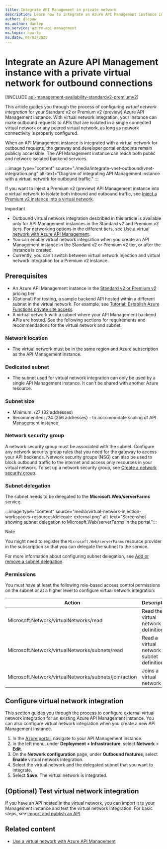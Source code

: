 ```yaml
---
title: Integrate API Management in private network
description: Learn how to integrate an Azure API Management instance in the Standard v2 or Premium v2 tier with a virtual network to access backend APIs in the network.
author: dlepow
ms.author: danlep
ms.service: azure-api-management
ms.topic: how-to 
ms.date: 04/03/2025
---
```


# Integrate an Azure API Management instance with a private virtual network for outbound connections 

[!INCLUDE [api-management-availability-standardv2-premiumv2](../../includes/api-management-availability-standardv2-premiumv2.md)] 

This article guides you through the process of configuring *virtual network integration* for your Standard v2 or Premium v2 (preview) Azure API Management instance. With virtual network integration, your instance can make outbound requests to APIs that are isolated in a single connected virtual network or any peered virtual network, as long as network connectivity is properly configured.

When an API Management instance is integrated with a virtual network for outbound requests, the gateway and developer portal endpoints remain publicly accessible. The API Management instance can reach both public and network-isolated backend services.

:::image type="content" source="./media/integrate-vnet-outbound/vnet-integration.png" alt-text="Diagram of integrating API Management instance with a virtual network for outbound traffic."  :::

If you want to inject a Premium v2 (preview) API Management instance into a virtual network to isolate both inbound and outbound traffic, see [Inject a Premium v2 instance into a virtual network](inject-vnet-v2.md).

> [!IMPORTANT]
> * Outbound virtual network integration described in this article is available only for API Management instances in the Standard v2 and Premium v2 tiers. For networking options in the different tiers, see [Use a virtual network with Azure API Management](virtual-network-concepts.md).
> * You can enable virtual network integration when you create an API Management instance in the Standard v2 or Premium v2 tier, or after the instance is created.
> * Currently, you can't switch between virtual network injection and virtual network integration for a Premium v2 instance.



## Prerequisites

- An Azure API Management instance in the [Standard v2 or Premium v2](v2-service-tiers-overview.md) pricing tier
- (Optional) For testing, a sample backend API hosted within a different subnet in the virtual network. For example, see [Tutorial: Establish Azure Functions private site access](../azure-functions/functions-create-private-site-access.md).
- A virtual network with a subnet where your API Management backend APIs are hosted. See the following sections for requirements and recommendations for the virtual network and subnet.

### Network location

* The virtual network must be in the same region and Azure subscription as the API Management instance.

### Dedicated subnet

* The subnet used for virtual network integration can only be used by a single API Management instance. It can't be shared with another Azure resource.

### Subnet size 

* Minimum: /27 (32 addresses)
* Recommended: /24 (256 addresses) - to accommodate scaling of API Management instance

### Network security group

A network security group must be associated with the subnet. Configure any network security group rules that you need for the gateway to access your API backends. Network security groups (NSG) can also be used to block outbound traffic to the internet and access only resources in your virtual network. To set up a network security group, see [Create a network security group](../virtual-network/manage-network-security-group.md).

### Subnet delegation

The subnet needs to be delegated to the **Microsoft.Web/serverFarms** service.

:::image type="content" source="media/virtual-network-injection-workspaces-resources/delegate-external.png" alt-text="Screenshot showing subnet delegation to Microsoft.Web/serverFarms in the portal.":::


> [!NOTE]
> You might need to register the `Microsoft.Web/serverFarms` resource provider in the subscription so that you can delegate the subnet to the service.


For more information about configuring subnet delegation, see [Add or remove a subnet delegation](../virtual-network/manage-subnet-delegation.md).

### Permissions

You must have at least the following role-based access control permissions on the subnet or at a higher level to configure virtual network integration:

| Action | Description |
|-|-|
| Microsoft.Network/virtualNetworks/read | Read the virtual network definition |
| Microsoft.Network/virtualNetworks/subnets/read | Read a virtual network subnet definition |
| Microsoft.Network/virtualNetworks/subnets/join/action | Joins a virtual network |


## Configure virtual network integration

This section guides you through the process to configure external virtual network integration for an existing Azure API Management instance. You can also configure virtual network integration when you create a new API Management instance.


1. In the [Azure portal](https://portal.azure.com), navigate to your API Management instance.
1. In the left menu, under **Deployment + Infrastructure**, select **Network** > **Edit**.
1. On the **Network configuration** page, under **Outbound features**, select **Enable** virtual network integration.
1. Select the virtual network and the delegated subnet that you want to integrate. 
1. Select **Save**. The virtual network is integrated.

## (Optional) Test virtual network integration

If you have an API hosted in the virtual network, you can import it to your Management instance and test the virtual network integration. For basic steps, see [Import and publish an API](import-and-publish.md).


## Related content

* [Use a virtual network with Azure API Management](virtual-network-concepts.md)




